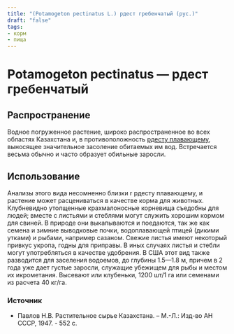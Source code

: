 ```yaml
---
title: "(Potamogeton pectinatus L.) рдест гребенчатый (рус.)"
draft: "false"
tags:
- корм
- пища
--- 
```

# Potamogeton pectinatus — рдест гребенчатый
## Распространение
Водное погруженное растение, широко распространенное во всех областях Казахстана и, в противоположность [рдесту плавающему](https://kazflora.online/рдест-плавающий/), выносящее значительное засоление обитаемых им вод. Встречается весьма обычно и часто образует обильные заросли. 
## Использование
Анализы этого вида несомненно близки r рдесту плавающему, и растение может расцениваться в качестве корма для животных. Клубневидно утолщенные крахмалоносные корневища съедобны для людей; вместе с листьями и стеблями могут служить хорошим кормом для свиней. В природе они выкапываются и поедаются, так же как семена и зимние выводковые почки, водоплавающей птицей (дикими утками) и рыбами, например сазаном. Свежие листья имеют некоторый привкус укропа, годны для приправы. В иных случаях листья и стебли могут употребляться в качестве удобрения. В США этот вид также разводится для заселения водоемов, до глубины 1.5—1.8 м, причем в 2 года уже дает густые заросли, служащие убежищем для рыбы и местом их икрометания. Высевают или клубеньки, 1200 шт/1 га или семенами из расчета 40 кг/га.

### Источник
* Павлов Н.В. Растительное сырье Казахстана. – М.-Л.: Изд-во АН СССР, 1947. - 552 с.
